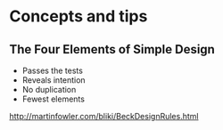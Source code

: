 # Concepts and tips

## The Four Elements of Simple Design

* Passes the tests
* Reveals intention
* No duplication
* Fewest elements

http://martinfowler.com/bliki/BeckDesignRules.html

